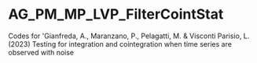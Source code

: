 # AG_PM_MP_LVP_FilterCointStat
Codes for 'Gianfreda, A., Maranzano, P., Pelagatti, M. &amp; Visconti Parisio, L. (2023) Testing for integration and cointegration when time series are observed with noise
